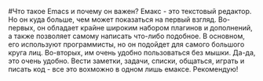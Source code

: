 #Что такое Emacs и почему он важен?
Емакс - это текстовый редактор.
Но он куда больше, чем может показаться на первый взгляд.
Во-первых, он обладает крайне широким набором плагинов и дополнений, а также позволяет самому написать что-либо подобное.
В основном, его используют программисты, но он подойдет для самого большого круга лиц.
Во-вторых, им очень удобно пользоваться без мышки. Да-да, это очень удобно.
Вести заметки, задачи, списки, общаться, играть и писать код - все это вохможно в одном лишь емаксе.
Рекомендую!
